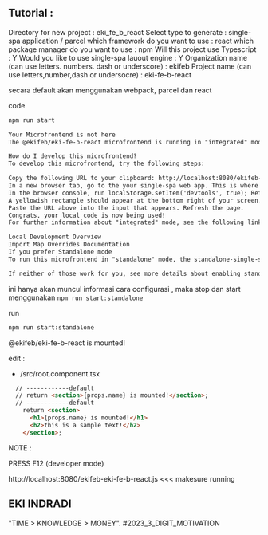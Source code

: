
## Tutorial : 

Directory for new project : eki_fe_b_react
Select type to generate : single-spa application / parcel
which framework do you want to use : react
which package manager do you want to use : npm
Will this project use Typescript : Y
Would you like to use single-spa lauout engine : Y
Organization name (can use letters. numbers. dash or underscore) : ekifeb
Project name (can use letters,number,dash or undersocre) : eki-fe-b-react


secara default akan menggunakan webpack, parcel dan react


code
```sh
npm run start
```

```html
Your Microfrontend is not here
The @ekifeb/eki-fe-b-react microfrontend is running in "integrated" mode, since standalone-single-spa-webpack-plugin is disabled. This means that it does not work as a standalone application without changing configuration.

How do I develop this microfrontend?
To develop this microfrontend, try the following steps:

Copy the following URL to your clipboard: http://localhost:8080/ekifeb-eki-fe-b-react.js
In a new browser tab, go to the your single-spa web app. This is where your "root config" is running. You do not have to run the root config locally if it is already running on a deployed environment - go to the deployed environment directly.
In the browser console, run localStorage.setItem('devtools', true); Refresh the page.
A yellowish rectangle should appear at the bottom right of your screen. Click on it. Find the name @ekifeb/eki-fe-b-react and click on it. If it is not present, click on Add New Module.
Paste the URL above into the input that appears. Refresh the page.
Congrats, your local code is now being used!
For further information about "integrated" mode, see the following links:

Local Development Overview
Import Map Overrides Documentation
If you prefer Standalone mode
To run this microfrontend in "standalone" mode, the standalone-single-spa-webpack-plugin must not be disabled. In some cases, this is done by running npm run start:standalone. Alternatively, you can add --env standalone to your package.json start script if you are using webpack-config-single-spa.

If neither of those work for you, see more details about enabling standalone mode at Standalone Plugin Documentation.
```

ini hanya akan muncul informasi cara configurasi , maka stop dan start menggunakan `npm run start:standalone`

run
```sh
npm run start:standalone
```
@ekifeb/eki-fe-b-react is mounted!


edit :
- /src/root.component.tsx
```html
  // ------------default
  // return <section>{props.name} is mounted!</section>;
  // ------------default
    return <section>
      <h1>{props.name} is mounted!</h1>
      <h2>this is a sample text!</h2>
    </section>;
```



NOTE :

PRESS F12 (developer mode)

http://localhost:8080/ekifeb-eki-fe-b-react.js <<< makesure running 



## EKI INDRADI

"TIME > KNOWLEDGE > MONEY". #2023_3_DIGIT_MOTIVATION












